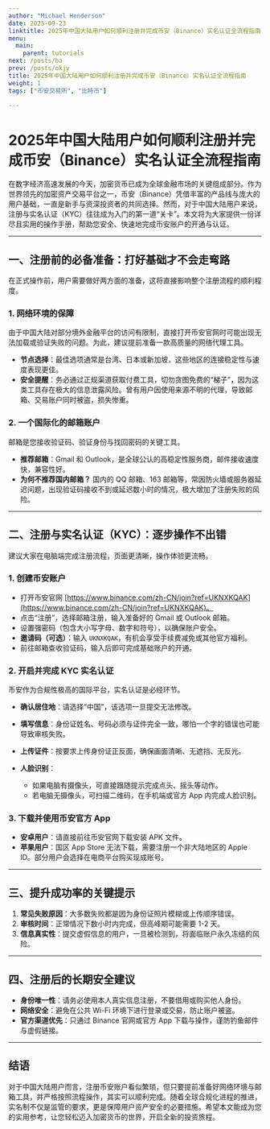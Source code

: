 ```yaml
---
author: "Michael Henderson"
date: 2025-09-23
linktitle: 2025年中国大陆用户如何顺利注册并完成币安（Binance）实名认证全流程指南
menu:
  main:
    parent: tutorials
next: /posts/ba
prev: /posts/okjy
title: 2025年中国大陆用户如何顺利注册并完成币安（Binance）实名认证全流程指南
weight: 1
tags: ["币安交易所", "比特币"]

---
```

# 2025年中国大陆用户如何顺利注册并完成币安（Binance）实名认证全流程指南

在数字经济高速发展的今天，加密货币已成为全球金融市场的关键组成部分。作为世界领先的加密资产交易平台之一，币安（Binance）凭借丰富的产品线与庞大的用户基础，一直是新手与资深投资者的共同选择。然而，对于中国大陆用户来说，注册与实名认证（KYC）往往成为入门的第一道“关卡”。本文将为大家提供一份详尽且实用的操作手册，帮助您安全、快速地完成币安账户的开通与认证。

---

## 一、注册前的必备准备：打好基础才不会走弯路

在正式操作前，用户需要做好两方面的准备，这将直接影响整个注册流程的顺利程度。

### 1. 网络环境的保障

由于中国大陆对部分境外金融平台的访问有限制，直接打开币安官网时可能出现无法加载或验证失败的问题。为此，建议提前准备一款高质量的网络代理工具。

* **节点选择**：最佳选项通常是台湾、日本或新加坡，这些地区的连接稳定性与速度表现更佳。
* **安全提醒**：务必通过正规渠道获取付费工具，切勿贪图免费的“梯子”，因为这类工具存在极大的信息泄露风险。曾有用户因使用来源不明的代理，导致邮箱、交易账户同时被盗，损失惨重。

### 2. 一个国际化的邮箱账户

邮箱是您接收验证码、验证身份与找回密码的关键工具。

* **推荐邮箱**：Gmail 和 Outlook，是全球公认的高稳定性服务商，邮件接收速度快，兼容性好。
* **为何不推荐国内邮箱？**
  国内的 QQ 邮箱、163 邮箱等，常因防火墙或服务器延迟问题，出现验证码接收不到或延迟数小时的情况，极大增加了注册失败的风险。

---

## 二、注册与实名认证（KYC）：逐步操作不出错

建议大家在电脑端完成注册流程，页面更清晰，操作体验更流畅。

### 1. 创建币安账户

* 打开币安官网 [https://www.binance.com/zh-CN/join?ref=UKNXKQAK](https://www.binance.com/zh-CN/join?ref=UKNXKQAK)。
* 点击“注册”，选择邮箱注册，输入准备好的 Gmail 或 Outlook 邮箱。
* 设置强密码（包含大小写字母、数字和符号），以确保账户安全。
* **邀请码（可选）**：输入 `UKNXKQAK`，有机会享受手续费减免或其他官方福利。
* 前往邮箱查收验证码，输入后即可完成基础账户的开通。

### 2. 开启并完成 KYC 实名认证

币安作为合规性极高的国际平台，实名认证是必经环节。

* **确认居住地**：请选择“中国”，该选项一旦提交无法修改。
* **填写信息**：身份证姓名、号码必须与证件完全一致，哪怕一个字的错误也可能导致审核失败。
* **上传证件**：按要求上传身份证正反面，确保画面清晰、无遮挡、无反光。
* **人脸识别**：

  * 如果电脑有摄像头，可直接跟随提示完成点头、摇头等动作。
  * 若电脑无摄像头，可扫描二维码，在手机端或官方 App 内完成人脸识别。

### 3. 下载并使用币安官方 App

* **安卓用户**：请直接前往币安官网下载安装 APK 文件。
* **苹果用户**：国区 App Store 无法下载，需要注册一个非大陆地区的 Apple ID。部分用户会选择在电商平台购买现成账号。

---

## 三、提升成功率的关键提示

1. **常见失败原因**：大多数失败都是因为身份证照片模糊或上传顺序错误。
2. **审核时间**：正常情况下数小时内完成，但高峰期可能需要 1-2 天。
3. **信息真实性**：提交虚假信息的用户，一旦被检测到，将面临账户永久冻结的风险。

---

## 四、注册后的长期安全建议

* **身份唯一性**：请务必使用本人真实信息注册，不要借用或购买他人身份。
* **网络安全**：避免在公共 Wi-Fi 环境下进行登录或交易，防止账户被盗。
* **官方渠道优先**：只通过 Binance 官网或官方 App 下载与操作，谨防钓鱼邮件与虚假链接。

---

## 结语

对于中国大陆用户而言，注册币安账户看似繁琐，但只要提前准备好网络环境与邮箱工具，并严格按照流程操作，其实可以顺利完成。随着全球合规化进程的推进，实名制不仅是监管的要求，更是保障用户资产安全的必要措施。希望本文能成为您的实用参考，让您轻松迈入加密货币的世界，开启全新的投资旅程。